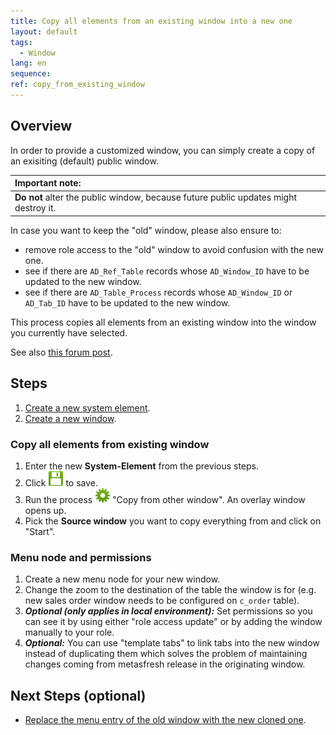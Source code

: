 ```yaml
---
title: Copy all elements from an existing window into a new one
layout: default
tags:  
  - Window
lang: en
sequence:
ref: copy_from_existing_window
---
```


## Overview
In order to provide a customized window, you can simply create a copy of an exisiting (default) public window.

| **Important note:** |
| :--- |
| **Do not** alter the public window, because future public updates might destroy it. |

In case you want to keep the "old" window, please also ensure to:
- remove role access to the "old" window to avoid confusion with the new one.
- see if there are `AD_Ref_Table` records whose `AD_Window_ID` have to be updated to the new window.
- see if there are `AD_Table_Process` records whose `AD_Window_ID` or `AD_Tab_ID` have to be updated to the new window.

This process copies all elements from an existing window into the window you currently have selected.

See also <a href="https://forum.metasfresh.org/t/use-process-for-copy-window/1288" title="Use process for copy window | forum.metasfresh.org" target="\_blank">this forum post</a>.

## Steps
1. [Create a new system element](create_new_system_element).
2. [Create a new window](create_new_window).

### Copy all elements from existing window
1. Enter the new **System-Element** from the previous steps.
1. Click ![](../../images/icons/Save24.png) to save.
1. Run the process ![](../../images/icons/Process24.png) "Copy from other window". An overlay window opens up.
1. Pick the **Source window** you want to copy everything from and click on "Start".

### Menu node and permissions
1. Create a new menu node for your new window.
1. Change the zoom to the destination of the table the window is for (e.g. new sales order window needs to be configured on `c_order` table).
1. ***Optional (only applies in local environment):*** Set permissions so you can see it by using either "role access update" or by adding the window manually to your role.
1. ***Optional:*** You can use "template tabs" to link tabs into the new window instead of duplicating them which solves the problem of maintaining changes coming from metasfresh release in the originating window.

## Next Steps (optional)
- [Replace the menu entry of the old window with the new cloned one](create_menu_entry_for_cloned_window).
